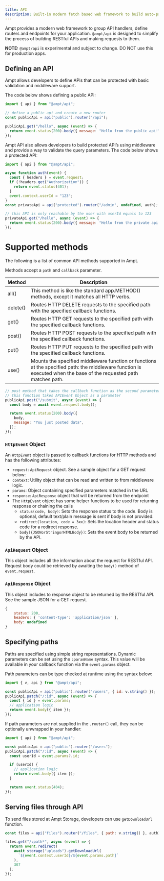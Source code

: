 ```yaml
---
title: API
description: Built-in modern fetch based web framework to build auto-provisioning APIs fast. 
---
```


Ampt provides a modern web framework to group API handlers, define routers and endpoints for your application. `@ampt/api` is designed to simplify the process of building RESTful APIs and making requests to them.

**NOTE:** `@ampt/api` is experimental and subject to change. DO NOT use this for production apps.

## Defining an API

Ampt allows developers to define APIs that can be protected with basic validation and middleware support.

The code below shows defining a public API:

```javascript
import { api } from "@ampt/api";

// define a public api and create a new router
const publicApi = api("public").router("/api");

publicApi.get("/hello", async (event) => {
  return event.status(200).body({ message: "Hello from the public api!" });
});
```

Ampt API also allows developers to build protected API’s using middleware and provide a way to validate the query parameters. The code below shows a protected API:

```javascript
import { api } from "@ampt/api";

async function auth(event) {
  const { headers } = event.request;
  if (!headers.get("Authorization")) {
    return event.status(401);
  }
  event.context.userId = "123";
}
const privateApi = api("protected").router("/admin", undefined, auth);

// this API is only reachable by the user with userId equals to 123
privateApi.get("/hello", async (event) => {
  return event.status(200).body({ message: "Hello from the private api!" });
});
```

# Supported methods

The following is a list of common API methods supported in Ampt.

Methods accept a `path` and `callback` parameter.

| Method   | Description                                                                                                                                                        |
| -------- | ------------------------------------------------------------------------------------------------------------------------------------------------------------------ |
| all()    | This method is like the standard app.METHOD() methods, except it matches all HTTP verbs.                                                                           |
| delete() | Routes HTTP DELETE requests to the specified path with the specified callback functions.                                                                           |
| get()    | Routes HTTP GET requests to the specified path with the specified callback functions.                                                                              |
| post()   | Routes HTTP POST requests to the specified path with the specified callback functions.                                                                             |
| put()    | Routes HTTP PUT requests to the specified path with the specified callback functions.                                                                              |
| use()    | Mounts the specified middleware function or functions at the specified path: the middleware function is executed when the base of the requested path matches path. |

```javascript
// post method that takes the callback function as the second parameter
// this function takes APIEvent Object as a parameter
publicApi.post("/submit", async (event) => {
  const body = await event.request.body();

  return event.status(200).body({
    body,
    message: "You just posted data",
  });
});
```

### `HttpEvent` Object

An `HttpEvent` object is passed to callback functions for HTTP methods and has the following attributes:

- `request`: `ApiRequest` object. See a sample object for a GET request below:
- `context`: Utility object that can be read and written to from middleware logic.
- `params`: Object containing specified parameters matched in the URL
- `response`: `ApiResponse` object that will be returned from the endpoint
- The `HttpEvent` object has some helper functions to be used for returning response or chaining the calls
  - `status(code, body)`: Sets the response status to the code. Body is optional, default text/plain message is sent if body is not provided.
  - `redirect(location, code = 3xx)`: Sets the location header and status code for a redirect response.
  - `body({JSONorStringorHTMLBody})`: Sets the event body to be returned by the API.

### `ApiRequest` Object

This object includes all the information about the request for RESTful API. Request body could be retrieved by awaiting the `body()` method of `event.request`.

### `ApiResponse` Object

This object includes to response object to be returned by the RESTful API. See the sample JSON for a GET request.

```jsx
{
	status: 200,
	headers: { 'content-type': 'application/json' },
	body: undefined
}
```

## Specifying paths

Paths are specified using simple string representations. Dynamic parameters can be set using the `:paramName` syntax. This value will be available in your callback function via the `event.params` object.

Path parameters can be type checked at runtime using the syntax below:

```javascript
import { v, api } from "@ampt/api";

const publicApi = api("public").router("/users", { id: v.string() });
publicApi.patch("/:id", async (event) => {
  const { id } = event.params;
  // application logic
  return event.body({ item });
});
```

If path parameters are not supplied in the `.router()` call, they can be optionally unwrapped in your handler:

```javascript
import { api } from "@ampt/api";

const publicApi = api("public").router("/users");
publicApi.patch("/:id", async (event) => {
  const userId = event.params?.id;

  if (userId) {
    // application logic
    return event.body({ item });
  }

  return event.status(404);
});
```

## Serving files through API

To send files stored at Ampt Storage, developers can use `getDownloadUrl` function.
```javascript
const files = api("files").router("/files", { path: v.string() }, auth);

files.get("/:path*", async (event) => {
  return event.redirect(
    await storage("uploads").getDownloadUrl(
      `${event.context.userId}/${event.params.path}`
    ),
    307
  );
});
```
